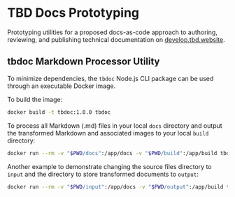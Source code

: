 # TBD Docs Prototyping

Prototyping utilities for a proposed docs-as-code approach to authoring, reviewing, and publishing
technical documentation on [develop.tbd.website](https://developer.tbd.website).

## tbdoc Markdown Processor Utility

To minimize dependencies, the `tbdoc` Node.js CLI package can be used through an executable Docker
image.

To build the image:

```sh
docker build -t tbdoc:1.0.0 tbdoc
```

To process all Markdown (.md) files in your local `docs` directory and output the transformed
Markdown and associated images to your local `build` directory:

```sh
docker run --rm -v "$PWD/docs":/app/docs -v "$PWD/build":/app/build tbdoc:1.0.0
```

Another example to demonstrate changing the source files directory to `input` and the
directory to store transformed documents to `output`:

```sh
docker run --rm -v "$PWD/input":/app/docs -v "$PWD/output":/app/build tbdoc:1.0.0
```
